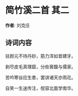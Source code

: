 # 简竹溪二首  其二

**作者**: 刘克庄

## 诗词内容

驻颜元不待丹砂，筋力浑如昔建牙。

剥尽皮毛真理窟，分些膏馥与儒家。

苦吟寒谷应生黍，罢讲诸天亦雨花。

自笑一生迷传注，傥容北面学南华。

